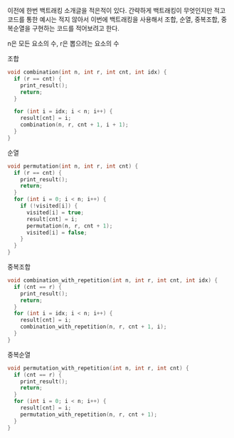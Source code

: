 
이전에 한번 백트래킹 소개글을 적은적이 있다. 간략하게 백트래킹이 무엇인지만 적고 코드를 통한 예시는 적지 않아서 이번에 백트래킹을 사용해서 조합, 순열, 중복조합, 중복순열을 구현하는 코드를 적어보려고 한다.


n은 모든 요소의 수, r은 뽑으려는 요소의 수


조합


```c++
void combination(int n, int r, int cnt, int idx) {
  if (r == cnt) {
    print_result();
    return;
  }

  for (int i = idx; i < n; i++) {
    result[cnt] = i;
    combination(n, r, cnt + 1, i + 1);
  }
}
```


순열


```c++
void permutation(int n, int r, int cnt) {
  if (r == cnt) {
    print_result();
    return;
  }
  for (int i = 0; i < n; i++) {
    if (!visited[i]) {
      visited[i] = true;
      result[cnt] = i;
      permutation(n, r, cnt + 1);
      visited[i] = false;
    }
  }
}
```


중복조합


```c++
void combination_with_repetition(int n, int r, int cnt, int idx) {
  if (cnt == r) {
    print_result();
    return;
  }
  for (int i = idx; i < n; i++) {
    result[cnt] = i;
    combination_with_repetition(n, r, cnt + 1, i);
  }
}
```


중복순열


```c++
void permutation_with_repetition(int n, int r, int cnt) {
  if (cnt == r) {
    print_result();
    return;
  }
  for (int i = 0; i < n; i++) {
    result[cnt] = i;
    permutation_with_repetition(n, r, cnt + 1);
  }
}
```

